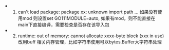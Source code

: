 - 1. can't load package: package xx: unknown import path ...
如果没有使用mod 则设置set GO111MODULE=auto, 如果有mod，则不能直接在main下直接编译，需要检查是否存在该导入包

- 2. runtime: out of memory: cannot allocate xxxx-byte block (xxx in use)
改用buff 相关内存管理，比如字符串使用可以bytes.Buffer大字符串处理